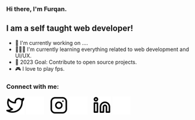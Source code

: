 ### Hi there, I'm Furqan.

## I am a self taught web developer!
- 🔭 I'm currently working on ....
- 🧑🏻‍🏫 I'm currently learning everything related to web development and UI/UX.
- 🥅 2023 Goal: Contribute to open source projects.
- 🎮 I love to play fps.

### Connect with me:

[![website](./img/twitter-light.svg)](https://twitter.com/furqode#gh-light-mode-only)
[![website](./img/twitter-dark.svg)](https://twitter.com/furqode#gh-dark-mode-only)
&nbsp;&nbsp;
[![website](./img/instagram-light.svg)](https://instagram.com/fury4.7#gh-light-mode-only)
[![website](./img/instagram-dark.svg)](https://instagram.com/fury4.7#gh-dark-mode-only)
&nbsp;&nbsp;
[![website](./img/linkedin-light.svg)](https://linkedin.com/in/furqode#gh-light-mode-only)
[![website](./img/linkedin-dark.svg)](https://linkedin.com/in/furqode#gh-dark-mode-only)


